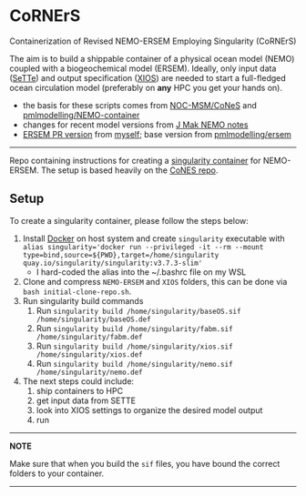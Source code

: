 # CoRNErS
Containerization of Revised NEMO-ERSEM Employing Singularity (CoRNErS)

The aim is to build a shippable container of a physical ocean model (NEMO) coupled with a biogeochemical model (ERSEM). Ideally, only input data ([SeTTe](https://gws-access.jasmin.ac.uk/public/nemo/sette_inputs/)) and output specification ([XIOS](https://github.com/pmlmodelling/NEMO4.0-FABM/wiki/Using-XIOS)) are needed to start a full-fledged ocean circulation model (preferably on **any** HPC you get your hands on). 

- the basis for these scripts comes from [NOC-MSM/CoNeS](https://github.com/NOC-MSM/CoNES) and [pmlmodelling/NEMO-container](https://github.com/pmlmodelling/NEMO-container)
- changes for recent model versions from [J Mak NEMO notes](https://nemo-related.readthedocs.io/en/latest/compilation_notes/nemo42.html)
- [ERSEM PR version](https://git.tu-berlin.de/t0ad/ersem_pr/) from [myself](https://www.researchgate.net/profile/Carsten-Lackner); base version from [pmlmodelling/ersem](https://github.com/pmlmodelling/ersem)

---

Repo containing instructions for creating a [singularity container](https://sylabs.io/guides/3.5/user-guide/introduction.html) for NEMO-ERSEM. The setup is based heavily on the [CoNES repo](https://github.com/NOC-MSM/CoNES).

## Setup

To create a singularity container, please follow the steps below:

1. Install [Docker](https://docs.docker.com/get-docker/) on host system and create `singularity` executable with `alias singularity='docker run --privileged -it --rm --mount type=bind,source=${PWD},target=/home/singularity quay.io/singularity/singularity:v3.7.3-slim'`
    - I hard-coded the alias into the ~/.bashrc file on my WSL
2. Clone and compress `NEMO-ERSEM` and `XIOS` folders, this can be done via `bash initial-clone-repo.sh`.
3. Run singularity build commands
    1. Run `singularity build /home/singularity/baseOS.sif /home/singularity/baseOS.def`
    2. Run `singularity build /home/singularity/fabm.sif   /home/singularity/fabm.def`
    3. Run `singularity build /home/singularity/xios.sif   /home/singularity/xios.def`
    4. Run `singularity build /home/singularity/nemo.sif   /home/singularity/nemo.def`
4. The next steps could include: 
    1. ship containers to HPC
    2. get input data from SETTE
    3. look into XIOS settings to organize the desired model output
    4. run

---
**NOTE**

Make sure that when you build the `sif` files, you have bound the correct folders to your container.

---

